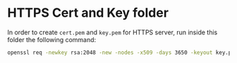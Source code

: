 # HTTPS Cert and Key folder

In order to create `cert.pem` and `key.pem` for HTTPS server, run inside this folder the following command:

```bash
openssl req -newkey rsa:2048 -new -nodes -x509 -days 3650 -keyout key.pem -out cert.pem
```